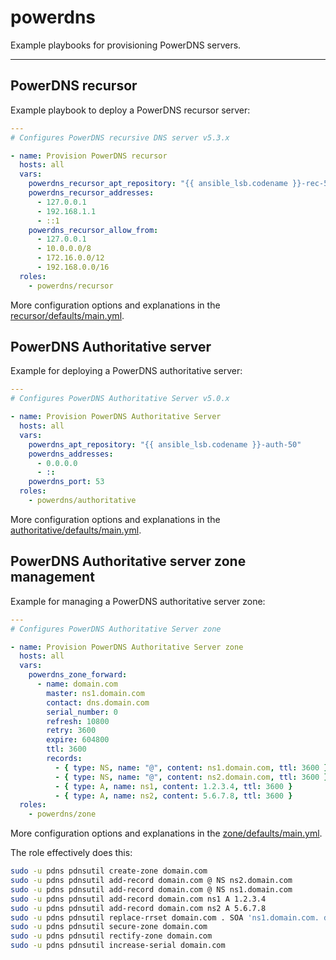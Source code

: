 # powerdns

Example playbooks for provisioning PowerDNS servers.

---

## PowerDNS recursor

Example playbook to deploy a PowerDNS recursor server:

```yml
---
# Configures PowerDNS recursive DNS server v5.3.x

- name: Provision PowerDNS recursor
  hosts: all
  vars:
    powerdns_recursor_apt_repository: "{{ ansible_lsb.codename }}-rec-53"
    powerdns_recursor_addresses:
      - 127.0.0.1
      - 192.168.1.1
      - ::1
    powerdns_recursor_allow_from:
      - 127.0.0.1
      - 10.0.0.0/8
      - 172.16.0.0/12
      - 192.168.0.0/16
  roles:
    - powerdns/recursor
```

More configuration options and explanations in the [recursor/defaults/main.yml](/powerdns/recursor/defaults/main.yml).

## PowerDNS Authoritative server

Example for deploying a PowerDNS authoritative server:

```yml
---
# Configures PowerDNS Authoritative Server v5.0.x

- name: Provision PowerDNS Authoritative Server
  hosts: all
  vars:
    powerdns_apt_repository: "{{ ansible_lsb.codename }}-auth-50"
    powerdns_addresses:
      - 0.0.0.0
      - ::
    powerdns_port: 53
  roles:
    - powerdns/authoritative
```

More configuration options and explanations in the [authoritative/defaults/main.yml](/powerdns/authoritative/defaults/main.yml).

## PowerDNS Authoritative server zone management

Example for managing a PowerDNS authoritative server zone:

```yml
---
# Configures PowerDNS Authoritative Server zone

- name: Provision PowerDNS Authoritative Server zone
  hosts: all
  vars:
    powerdns_zone_forward:
      - name: domain.com
        master: ns1.domain.com
        contact: dns.domain.com
        serial_number: 0
        refresh: 10800
        retry: 3600
        expire: 604800
        ttl: 3600
        records:
          - { type: NS, name: "@", content: ns1.domain.com, ttl: 3600 }
          - { type: NS, name: "@", content: ns2.domain.com, ttl: 3600 }
          - { type: A, name: ns1, content: 1.2.3.4, ttl: 3600 }
          - { type: A, name: ns2, content: 5.6.7.8, ttl: 3600 }
  roles:
    - powerdns/zone
```

More configuration options and explanations in the [zone/defaults/main.yml](/powerdns/zone/defaults/main.yml).

The role effectively does this:

```sh
sudo -u pdns pdnsutil create-zone domain.com
sudo -u pdns pdnsutil add-record domain.com @ NS ns2.domain.com
sudo -u pdns pdnsutil add-record domain.com @ NS ns1.domain.com
sudo -u pdns pdnsutil add-record domain.com ns1 A 1.2.3.4
sudo -u pdns pdnsutil add-record domain.com ns2 A 5.6.7.8
sudo -u pdns pdnsutil replace-rrset domain.com . SOA 'ns1.domain.com. dns.domain.com. 0 10800 3600 604800 3600'
sudo -u pdns pdnsutil secure-zone domain.com
sudo -u pdns pdnsutil rectify-zone domain.com
sudo -u pdns pdnsutil increase-serial domain.com
```
